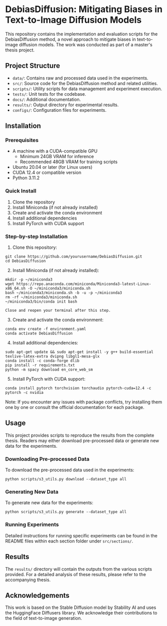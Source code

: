 # DebiasDiffusion: Mitigating Biases in Text-to-Image Diffusion Models

This repository contains the implementation and evaluation scripts for the DebiasDiffusion method, a novel approach to mitigate biases in text-to-image diffusion models. The work was conducted as part of a master's thesis project.

## Project Structure

- `data/`: Contains raw and processed data used in the experiments.
- `src/`: Source code for the DebiasDiffusion method and related utilities.
- `scripts/`: Utility scripts for data management and experiment execution.
- `tests/`: Unit tests for the codebase.
- `docs/`: Additional documentation.
- `results/`: Output directory for experimental results.
- `configs/`: Configuration files for experiments.

## Installation

### Prerequisites

- A machine with a CUDA-compatible GPU
  - Minimum 24GB VRAM for inference
  - Recommended 48GB VRAM for training scripts
- Ubuntu 20.04 or later (for Linux users)
- CUDA 12.4 or compatible version
- Python 3.11.2

### Quick Install

1. Clone the repository
2. Install Miniconda (if not already installed)
3. Create and activate the conda environment
4. Install additional dependencies
5. Install PyTorch with CUDA support


### Step-by-step Installation

1. Clone this repository:
  ```
  git clone https://github.com/yourusername/DebiasDiffusion.git
  cd DebiasDiffusion
  ```

2. Install Miniconda (if not already installed):
  ```
  mkdir -p ~/miniconda3
  wget https://repo.anaconda.com/miniconda/Miniconda3-latest-Linux-x86_64.sh -O ~/miniconda3/miniconda.sh
  bash ~/miniconda3/miniconda.sh -b -u -p ~/miniconda3
  rm -rf ~/miniconda3/miniconda.sh
  ~/miniconda3/bin/conda init bash
  ```
    Close and reopen your terminal after this step.

3. Create and activate the conda environment:
  ```
  conda env create -f environment.yaml
  conda activate DebiasDiffusion
  ```

4. Install additional dependencies:
  ```
  sudo apt-get update && sudo apt-get install -y g++ build-essential texlive-latex-extra dvipng libgl1-mesa-glx
  conda install -c conda-forge dlib
  pip install -r requirements.txt
  python -m spacy download en_core_web_sm
  ```

5. Install PyTorch with CUDA support:
  ```
  conda install pytorch torchvision torchaudio pytorch-cuda=12.4 -c pytorch -c nvidia
  ```

Note: If you encounter any issues with package conflicts, try installing them one by one or consult the official documentation for each package.

## Usage

This project provides scripts to reproduce the results from the complete thesis. Readers may either download pre-processed data or generate new data for the experiments.

### Downloading Pre-processed Data

To download the pre-processed data used in the experiments:
```
python scripts/s3_utils.py download --dataset_type all
```

### Generating New Data

To generate new data for the experiments:
```
python scripts/s3_utils.py generate --dataset_type all
```

### Running Experiments

Detailed instructions for running specific experiments can be found in the README files within each section folder under `src/sections/`.

## Results

The `results/` directory will contain the outputs from the various scripts provided. For a detailed analysis of these results, please refer to the accompanying thesis.

## Acknowledgements

This work is based on the Stable Diffusion model by Stability AI and uses the HuggingFace Diffusers library. We acknowledge their contributions to the field of text-to-image generation.